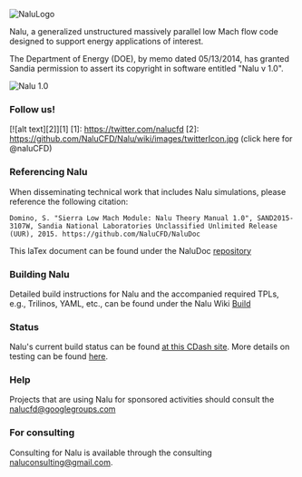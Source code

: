 ![NaluLogo](https://github.com/NaluCFD/Nalu/wiki/images/naluLowMach.jpg "Feel free to use this logo; designed by SRDomino")

Nalu, a generalized unstructured massively parallel low Mach flow code designed to support energy applications of interest.

The Department of Energy (DOE), by memo dated 05/13/2014, has granted Sandia permission to assert 
its copyright in software entitled "Nalu v 1.0".

![Nalu 1.0](https://github.com/NaluCFD/Nalu/wiki/images/naluV1.0.png)

### Follow us!

[![alt text][2]][1]
  [1]: https://twitter.com/nalucfd 
  [2]: https://github.com/NaluCFD/Nalu/wiki/images/twitterIcon.jpg (click here for @naluCFD)
  
### Referencing Nalu
When disseminating technical work that includes Nalu simulations, please reference the following citation:

	Domino, S. "Sierra Low Mach Module: Nalu Theory Manual 1.0", SAND2015-3107W, Sandia National Laboratories Unclassified Unlimited Release (UUR), 2015. https://github.com/NaluCFD/NaluDoc
	
This laTex document can be found under the NaluDoc [repository](https://github.com/NaluCFD/NaluDoc/tree/master/theory)

### Building Nalu

Detailed build instructions for Nalu and the accompanied required TPLs, e.g., Trilinos, YAML, etc.,
can be found under the Nalu Wiki [Build](https://github.com/NaluCFD/Nalu/wiki/Build_instructions)

### Status

Nalu's current build status can be
found
[at this CDash site](http://my.cdash.org/index.php?project=Nalu). More
details on testing can be found [here](./cmake/README.md).

### Help
Projects that are using Nalu for sponsored activities should consult the <nalucfd@googlegroups.com> 

### For consulting

Consulting for Nalu is available through the consulting <naluconsulting@gmail.com>.

